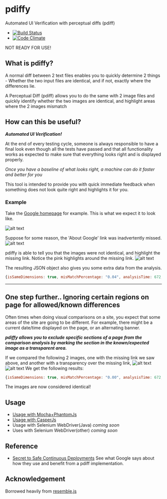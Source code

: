 # pdiffy

Automated UI Verification with perceptual diffs (pdiff)
  - [![Build Status](https://travis-ci.org/kennychua/pdiffy.png?branch=master)](https://travis-ci.org/kennychua/pdiffy)
  - [![Code Climate](https://codeclimate.com/github/kennychua/pdiffy.png)](https://codeclimate.com/github/kennychua/pdiffy)

NOT READY FOR USE!

## What is pdiffy?
A normal diff between 2 text files enables you to quickly determine 2 things - Whether the two input files are identical, and if not, exactly where the differences lie.

A Perceptual Diff (pdiff) allows you to do the same with 2 image files and quickly identify whether the two images are identical, and highlight areas where the 2 images mismatch

## How can this be useful?
__*Automated UI Verification!*__

At the end of every testing cycle, someone is always responsible to have a final look even though all the tests have passed and that all functionality works as expected to make sure that everything looks right and is displayed properly.

_Once you have a baseline of what looks right, a machine can do it faster and better for you_

This tool is intended to provide you with quick immediate feedback when something does not look quite right and highlights it for you.


### Example

Take the [Google homepage](http://www.google.com) for example. This is what we expect it to look like.


![alt text](http://kennychua.net/wp-content/uploads/2013/08/google_homepage_original.png "Expected Google Homepage")

Suppose for some reason, the 'About Google' link was inadvertently missed.
![alt text](http://kennychua.net/wp-content/uploads/2013/08/google_homepage_missinglink.png "Google Homepage with missing link")

pdiffy is able to tell you that the images were not identical, and highlight the missing link. Notice the pink highlights around the missing link.
![alt text](http://kennychua.net/wp-content/uploads/2013/08/difference.png "Computed difference")

The resulting JSON object also gives you some extra data from the analysis.
```javascript
{isSameDimensions: true, misMatchPercentage: "0.04", analysisTime: 672, getImageDataUrl: function()}
```
--- 

## One step further.. Ignoring certain regions on page for allowed/known differences
Often times when doing visual comparisons on a site, you expect that some areas of the site are going to be different. For example, there might be a current date/time displayed on the page, or an alternating banner. 

*__pdiffy allows you to exclude specific sections of a page from the comparison analysis by marking the section in the known/expected image as a transparent area.__*

If we compared the following 2 images, one with the missing link we saw above, and another with a transparency over the missing link,
![alt text](http://kennychua.net/wp-content/uploads/2013/08/transparency.png "Google Homepage with transparency over missing link to ignore")
![alt text](http://kennychua.net/wp-content/uploads/2013/08/google_homepage_missinglink.png "Google Homepage with missing link")
We get the following results:
```javascript
{isSameDimensions: true, misMatchPercentage: "0.00", analysisTime: 672, getImageDataUrl: function()}
```

The images are now considered identical!

## Usage
* [Usage with Mocha+PhantomJs](https://github.com/kennychua/pdiffy/blob/master/examples/mocha-phantomjs/MOCHA-PHANTOMJS.md)
* [Usage with CasperJs](https://github.com/kennychua/pdiffy/blob/master/examples/casperjs/CASPEREXAMPLE.md)
* Usage with Selenium WebDriver(Java) _coming soon_
* Uses with Selenium WebDriver(other) _coming soon_

## Reference
- [Secret to Safe Continuous Deployments](http://www.youtube.com/watch?v=UMnZiTL0tUc) See what Google says about how they use and benefit from a pdiff implementation. 

## Acknowledgement
Borrowed heavily from [resemble.js](http://huddle.github.io/Resemble.js/)

